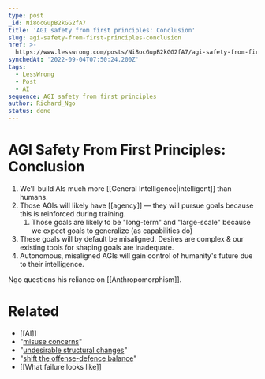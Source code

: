 ```yaml
---
type: post
_id: Ni8ocGupB2kGG2fA7
title: 'AGI safety from first principles: Conclusion'
slug: agi-safety-from-first-principles-conclusion
href: >-
  https://www.lesswrong.com/posts/Ni8ocGupB2kGG2fA7/agi-safety-from-first-principles-conclusion
synchedAt: '2022-09-04T07:50:24.200Z'
tags:
  - LessWrong
  - Post
  - AI
sequence: AGI safety from first principles
author: Richard_Ngo
status: done
---
```


# AGI Safety From First Principles: Conclusion

1. We'll build AIs much more [[General Intelligence|intelligent]] than humans. 
2. Those AGIs will likely have [[agency]] — they will pursue goals because this is reinforced during training.
	1. Those goals are likely to be "long-term" and "large-scale" because we expect goals to generalize (as capabilities do)
3. These goals will by default be misaligned. Desires are complex & our existing tools for shaping goals are inadequate.
4. Autonomous, misaligned AGIs will gain control of humanity's future due to their intelligence.

Ngo questions his reliance on [[Anthropomorphism]].

# Related

- [[AI]]
- "[misuse concerns](https://maliciousaireport.com/)"
- "[undesirable structural changes](https://www.lawfareblog.com/thinking-about-risks-ai-accidents-misuse-and-structure)"
- "[shift the offense-defence balance](https://www.tandfonline.com/doi/full/10.1080/01402390.2019.1631810)"
- [[What failure looks like]]
